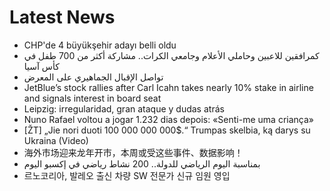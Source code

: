 # Latest News
-  CHP'de 4 büyükşehir adayı belli oldu
-  كمرافقين للاعبين وحاملي الأعلام وجامعي الكرات.. مشاركة أكثر من 700 طفل في كأس آسيا
-  تواصل الإقبال الجماهيري على المعرض
-  JetBlue’s stock rallies after Carl Icahn takes nearly 10% stake in airline and signals interest in board seat
-  Leipzig: irregularidad, gran ataque y dudas atrás
-  Nuno Rafael voltou a jogar 1.232 dias depois: «Senti-me uma criança»
-  [ŽT] „Jie nori duoti 100 000 000 000$.“ Trumpas skelbia, ką darys su Ukraina (Video)
-  海外市场迎来龙年开市，本周或受这些事件、数据影响！
-  بمناسبة اليوم الرياضي للدولة.. 200 نشاط رياضي في إكسبو اليوم
-  르노코리아, 발레오 출신 차량 SW 전문가 신규 임원 영입
